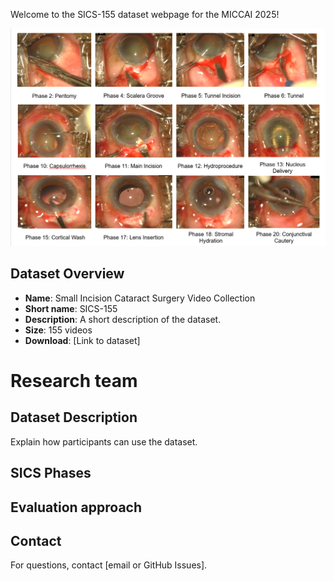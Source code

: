 Welcome to the SICS-155 dataset webpage for the MICCAI 2025!

![phases](assets/images/SICS_phases.png)


## Dataset Overview
- **Name**: Small Incision Cataract Surgery Video Collection
- **Short name**: SICS-155
- **Description**: A short description of the dataset.
- **Size**: 155 videos
- **Download**: [Link to dataset]

# Research team

## Dataset Description
Explain how participants can use the dataset.

## SICS Phases

## Evaluation approach

## Contact
For questions, contact [email or GitHub Issues].